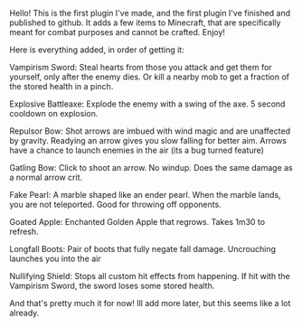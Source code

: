 Hello! This is the first plugin I've made, and the first plugin I've finished and published to github. It adds a few items to Minecraft, that are specifically meant for combat purposes and cannot be crafted. Enjoy!

Here is everything added, in order of getting it:

Vampirism Sword: Steal hearts from those you attack and get them for yourself, only after the enemy dies. Or kill a nearby mob to get a fraction of the stored health in a pinch. 

Explosive Battleaxe: Explode the enemy with a swing of the axe. 5 second cooldown on explosion.

Repulsor Bow: Shot arrows are imbued with wind magic and are unaffected by gravity. Readying an arrow gives you slow falling for better aim. Arrows have a chance to launch enemies in the air (its a bug turned feature)

Gatling Bow: Click to shoot an arrow. No windup. Does the same damage as a normal arrow crit.

Fake Pearl: A marble shaped like an ender pearl. When the marble lands, you are not teleported. Good for throwing off opponents.

Goated Apple: Enchanted Golden Apple that regrows. Takes 1m30 to refresh.

Longfall Boots: Pair of boots that fully negate fall damage. Uncrouching launches you into the air

Nullifying Shield: Stops all custom hit effects from happening. If hit with the Vampirism Sword, the sword loses some stored health.

And that's pretty much it for now! Ill add more later, but this seems like a lot already. 
